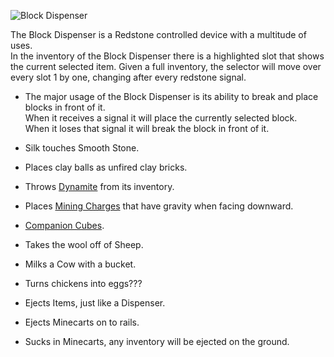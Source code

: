 ![Block Dispenser](block:betterwithmods:block_dispenser)

The Block Dispenser is a Redstone controlled device with a multitude of uses.  
In the inventory of the Block Dispenser there is a highlighted slot that shows the current selected item. Given a full inventory, the selector will move over every slot 1 by one, changing after every redstone signal.

* The major usage of the Block Dispenser is its ability to break and place blocks in front of it.   
When it receives a signal it will place the currently selected block.    
When it loses that signal it will break the block in front of it.    

* Silk touches Smooth Stone.
  
* Places clay balls as unfired clay bricks.

* Throws [Dynamite](../items/dynamite.md) from its inventory.

* Places [Mining Charges](mining_charge.md) that have gravity when facing downward.

* [Companion Cubes](companion_cube.md).

* Takes the wool off of Sheep.

* Milks a Cow with a bucket.

* Turns chickens into eggs???

* Ejects Items, just like a Dispenser.

* Ejects Minecarts on to rails.

* Sucks in Minecarts, any inventory will be ejected on the ground.